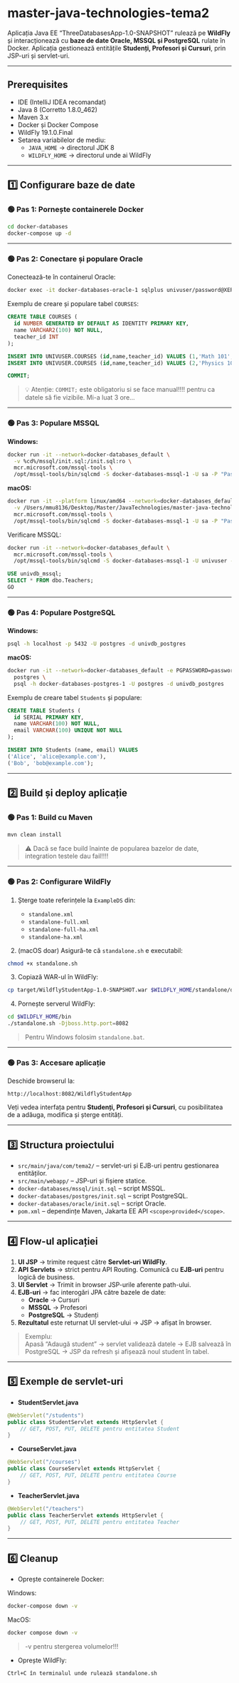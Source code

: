# master-java-technologies-tema2

Aplicația Java EE “ThreeDatabasesApp-1.0-SNAPSHOT” rulează pe **WildFly** și interacționează cu **baze de date Oracle, MSSQL și PostgreSQL** rulate în Docker. Aplicația gestionează entitățile **Studenți, Profesori și Cursuri**, prin JSP-uri și servlet-uri.

---

## Prerequisites

- IDE (IntelliJ IDEA recomandat)
- Java 8 (Corretto 1.8.0_462)
- Maven 3.x
- Docker și Docker Compose
- WildFly 19.1.0.Final
- Setarea variabilelor de mediu:
    - `JAVA_HOME` → directorul JDK 8
    - `WILDFLY_HOME` → directorul unde ai WildFly

---

## 1️⃣ Configurare baze de date

### 🟢 Pas 1: Pornește containerele Docker

```bash
cd docker-databases
docker-compose up -d
```

---

### 🟢 Pas 2: Conectare și populare Oracle

Conectează-te în containerul Oracle:

```bash
docker exec -it docker-databases-oracle-1 sqlplus univuser/password@XEPDB1
```

Exemplu de creare și populare tabel `COURSES`:

```sql
CREATE TABLE COURSES (
  id NUMBER GENERATED BY DEFAULT AS IDENTITY PRIMARY KEY,
  name VARCHAR2(100) NOT NULL,
  teacher_id INT
);

INSERT INTO UNIVUSER.COURSES (id,name,teacher_id) VALUES (1,'Math 101', 1);
INSERT INTO UNIVUSER.COURSES (id,name,teacher_id) VALUES (2,'Physics 101', 2);

COMMIT;
```

> 💡 Atenție: `COMMIT;` este obligatoriu si se face manual!!!! pentru ca datele să fie vizibile. Mi-a luat 3 ore...

---

### 🟢 Pas 3: Populare MSSQL

**Windows:**

```bash
docker run -it --network=docker-databases_default \
  -v %cd%/mssql/init.sql:/init.sql:ro \
  mcr.microsoft.com/mssql-tools \
  /opt/mssql-tools/bin/sqlcmd -S docker-databases-mssql-1 -U sa -P "Password123!" -i /init.sql
```

**macOS:**

```bash
docker run -it --platform linux/amd64 --network=docker-databases_default \
  -v /Users/mmu8136/Desktop/Master/JavaTechnologies/master-java-technologies-tema2/docker-databases/mssql/init.sql:/init.sql:ro \
  mcr.microsoft.com/mssql-tools \
  /opt/mssql-tools/bin/sqlcmd -S docker-databases-mssql-1 -U sa -P "Password123\!" -i /init.sql
```

Verificare MSSQL:

```bash
docker run -it --network=docker-databases_default \
  mcr.microsoft.com/mssql-tools \
  /opt/mssql-tools/bin/sqlcmd -S docker-databases-mssql-1 -U univuser -P "Password123!"
```

```sql
USE univdb_mssql;
SELECT * FROM dbo.Teachers;
GO
```

---

### 🟢 Pas 4: Populare PostgreSQL

**Windows:**

```bash
psql -h localhost -p 5432 -U postgres -d univdb_postgres
```

**macOS:**

```bash
docker run -it --network=docker-databases_default -e PGPASSWORD=password \
  postgres \
  psql -h docker-databases-postgres-1 -U postgres -d univdb_postgres
```

Exemplu de creare tabel `Students` și populare:

```sql
CREATE TABLE Students (
  id SERIAL PRIMARY KEY,
  name VARCHAR(100) NOT NULL,
  email VARCHAR(100) UNIQUE NOT NULL
);

INSERT INTO Students (name, email) VALUES
('Alice', 'alice@example.com'),
('Bob', 'bob@example.com');
```

---

## 2️⃣ Build și deploy aplicație

### 🟢 Pas 1: Build cu Maven

```bash
mvn clean install
```

> ⚠️ Dacă se face build înainte de popularea bazelor de date, integration testele dau fail!!!!

---

### 🟢 Pas 2: Configurare WildFly

1. Șterge toate referințele la `ExampleDS` din:
    - `standalone.xml`
    - `standalone-full.xml`
    - `standalone-full-ha.xml`
    - `standalone-ha.xml`

2. (macOS doar) Asigură-te că `standalone.sh` e executabil:

```bash
chmod +x standalone.sh
```

3. Copiază WAR-ul în WildFly:

```bash
cp target/WildflyStudentApp-1.0-SNAPSHOT.war $WILDFLY_HOME/standalone/deployments/
```

4. Pornește serverul WildFly:

```bash
cd $WILDFLY_HOME/bin
./standalone.sh -Djboss.http.port=8082
```

> Pentru Windows folosim `standalone.bat`.

---

### 🟢 Pas 3: Accesare aplicație

Deschide browserul la:

```
http://localhost:8082/WildflyStudentApp
```

Veți vedea interfața pentru **Studenți, Profesori și Cursuri**, cu posibilitatea de a adăuga, modifica și șterge entități.

---

## 3️⃣ Structura proiectului

- `src/main/java/com/tema2/` – servlet-uri și EJB-uri pentru gestionarea entităților.
- `src/main/webapp/` – JSP-uri și fișiere statice.
- `docker-databases/mssql/init.sql` – script MSSQL.
- `docker-databases/postgres/init.sql` – script PostgreSQL.
- `docker-databases/oracle/init.sql` – script Oracle.
- `pom.xml` – dependințe Maven, Jakarta EE API `<scope>provided</scope>`.

---

## 4️⃣ Flow-ul aplicației

1. **UI JSP** → trimite request către **Servlet-uri WildFly**.
2. **API Servlets** -> strict pentru API Routing. Comunică cu **EJB-uri** pentru logică de business.
2. **UI Servlet** → Trimit in browser JSP-urile aferente path-ului.
3. **EJB-uri** → fac interogări JPA către bazele de date:
    - **Oracle** → Cursuri
    - **MSSQL** → Profesori
    - **PostgreSQL** → Studenți
4. **Rezultatul** este returnat UI servlet-ului → JSP → afișat în browser.

> Exemplu:  
Apasă “Adaugă student” → servlet validează datele → EJB salvează în PostgreSQL → JSP da refresh și afișează noul student în tabel.

---

## 5️⃣ Exemple de servlet-uri

- **StudentServlet.java**
```java
@WebServlet("/students")
public class StudentServlet extends HttpServlet {
    // GET, POST, PUT, DELETE pentru entitatea Student
}
```

- **CourseServlet.java**
```java
@WebServlet("/courses")
public class CourseServlet extends HttpServlet {
    // GET, POST, PUT, DELETE pentru entitatea Course
}
```

- **TeacherServlet.java**
```java
@WebServlet("/teachers")
public class TeacherServlet extends HttpServlet {
    // GET, POST, PUT, DELETE pentru entitatea Teacher
}
```

---

## 6️⃣ Cleanup

- Oprește containerele Docker:

Windows:
```bash
docker-compose down -v
```

MacOS:
```bash
docker compose down -v
```



> -v pentru stergerea volumelor!!!

- Oprește WildFly:

```
Ctrl+C în terminalul unde rulează standalone.sh
```

